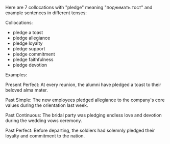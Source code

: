 Here are 7 collocations with "pledge" meaning "поднимать тост" and example sentences in different tenses:

Collocations:

- pledge a toast
- pledge allegiance
- pledge loyalty
- pledge support
- pledge commitment
- pledge faithfulness
- pledge devotion

Examples:

Present Perfect: At every reunion, the alumni have pledged a toast to their beloved alma mater.

Past Simple: The new employees pledged allegiance to the company's core values during the orientation last week.

Past Continuous: The bridal party was pledging endless love and devotion during the wedding vows ceremony.

Past Perfect: Before departing, the soldiers had solemnly pledged their loyalty and commitment to the nation.